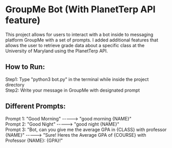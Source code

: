 # GroupMe Bot (With PlanetTerp API feature)
This project allows for users to interact with a bot inside to messaging platform GroupMe with a set of prompts. I added additional features that allows the user to retrieve grade data about a specific class at the University of Maryland using the PlanetTerp API.

## How to Run:
Step1: Type "python3 bot.py" in the terminal while inside the project directory \
Step2: Write your message in GroupMe with designated prompt

## Different Prompts:
Prompt 1: "Good Morning" -----> "good morning {NAME}" \
Prompt 2: "Good Night" -----> "good night {NAME}" \
Prompt 3: "Bot, can you give me the average GPA in {CLASS} with professor {NAME}" -----> "Sure! Heres the Average GPA of {COURSE} with Professor {NAME}: {GPA}!"